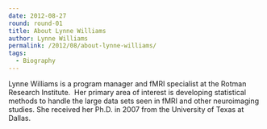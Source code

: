 ```yaml
---
date: 2012-08-27
round: round-01
title: About Lynne Williams
author: Lynne Williams
permalink: /2012/08/about-lynne-williams/
tags:
  - Biography
---
```

Lynne Williams is a program manager and fMRI specialist at the Rotman Research Institute.  Her primary area of interest is developing statistical methods to handle the large data sets seen in fMRI and other neuroimaging studies. She received her Ph.D. in 2007 from the University of Texas at Dallas.
